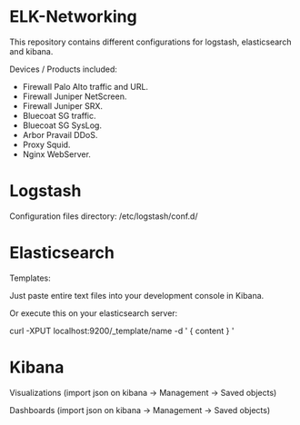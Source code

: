 # ELK-Networking
This repository contains different configurations for logstash, elasticsearch and kibana.

Devices / Products included:

- Firewall Palo Alto traffic and URL.
- Firewall Juniper NetScreen.
- Firewall Juniper SRX.
- Bluecoat SG traffic.
- Bluecoat SG SysLog.
- Arbor Pravail DDoS.
- Proxy Squid.
- Nginx WebServer.

# Logstash
Configuration files directory: /etc/logstash/conf.d/

# Elasticsearch 
Templates: 

Just paste entire text files into your development console in Kibana.

Or execute this on your elasticsearch server:

curl -XPUT localhost:9200/_template/name -d '
{
content
}
'
# Kibana

Visualizations (import json on kibana -> Management -> Saved objects)

Dashboards (import json on kibana -> Management -> Saved objects)
  
